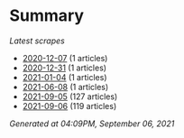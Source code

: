 # Summary
*Latest scrapes*
* [2020-12-07](https://github.com/nuuuwan/news_lk/blob/data/news_lk.2020-12-07.json) (1 articles)
* [2020-12-31](https://github.com/nuuuwan/news_lk/blob/data/news_lk.2020-12-31.json) (1 articles)
* [2021-01-04](https://github.com/nuuuwan/news_lk/blob/data/news_lk.2021-01-04.json) (1 articles)
* [2021-06-08](https://github.com/nuuuwan/news_lk/blob/data/news_lk.2021-06-08.json) (1 articles)
* [2021-09-05](https://github.com/nuuuwan/news_lk/blob/data/news_lk.2021-09-05.json) (127 articles)
* [2021-09-06](https://github.com/nuuuwan/news_lk/blob/data/news_lk.2021-09-06.json) (119 articles)

*Generated at 04:09PM, September 06, 2021*